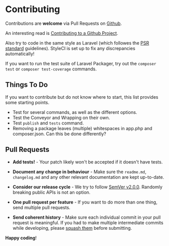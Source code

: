# Contributing

Contributions are **welcome** via Pull Requests on [Github](https://github.com/Jeroen-G/Packager).

An interesting read is [Contributing to a Github Project](http://jasonlewis.me/article/contributing-to-a-github-project).

Also try to code in the same style as Laravel (which followes the [PSR standard](http://www.php-fig.org/) guidelines).
StyleCI is set up to fix any discrepancies automatically!

If you want to run the test suite of Laravel Packager, try out the `composer test` or `composer test-coverage` commands.

## Things To Do
If you want to contribute but do not know where to start, this list provides some starting points.
- Test for several commands, as well as the different options.
- Test the Conveyor and Wrapping on their own.
- Test `publish` and `tests` command.
- Removing a package leaves (multiple) whitespaces in app.php and composer.json. Can this be done differently?

## Pull Requests

- **Add tests!** - Your patch likely won't be accepted if it doesn't have tests.

- **Document any change in behaviour** - Make sure the `readme.md`, `changelog.md` and any other relevant documentation are kept up-to-date.

- **Consider our release cycle** - We try to follow [SemVer v2.0.0](http://semver.org/). Randomly breaking public APIs is not an option.

- **One pull request per feature** - If you want to do more than one thing, send multiple pull requests.

- **Send coherent history** - Make sure each individual commit in your pull request is meaningful. If you had to make multiple intermediate commits while developing, please [squash them](http://www.git-scm.com/book/en/v2/Git-Tools-Rewriting-History#Changing-Multiple-Commit-Messages) before submitting.


**Happy coding**!
